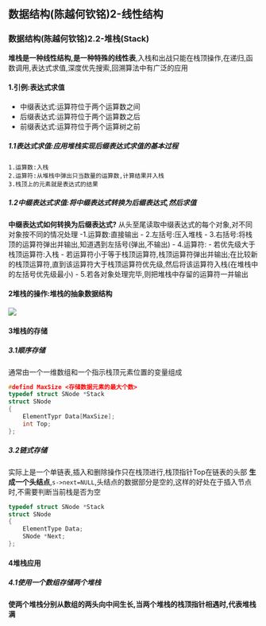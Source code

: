## 数据结构(陈越何钦铭)2-线性结构
### 数据结构(陈越何钦铭)2.2-堆栈(Stack)

**堆栈是一种线性结构,是一种特殊的线性表**,入栈和出战只能在栈顶操作,在递归,函数调用,表达式求值,深度优先搜索,回溯算法中有广泛的应用

#### 1.引例:表达式求值
- 中缀表达式:运算符位于两个运算数之间
- 后缀表达式:运算符位于两个运算数之后
- 前缀表达式:运算符位于两个运算树之前

##### 1.1表达式求值:应用堆栈实现后缀表达式求值的基本过程
	1.运算数:入栈
	2.运算符:从堆栈中弹出只当数量的运算数,计算结果并入栈
	3.栈顶上的元素就是表达式的结果
##### 1.2中缀表达式求值:将中缀表达式转换为后缀表达式,然后求值
**中缀表达式如何转换为后缀表达式?**
	从头至尾读取中缀表达式的每个对象,对不同对象按不同的情况处理
	-1.运算数:直接输出
    - 2.左括号:压入堆栈
    - 3.右括号:将栈顶的运算符弹出并输出,知道遇到左括号(弹出,不输出)
    - 4.运算符:
    	- 若优先级大于栈顶运算符:入栈
    	- 若运算符小于等于栈顶运算符,栈顶运算符弹出并输出;在比较新的栈顶运算符,直到该运算符大于栈顶运算符优先级,然后将该运算符入栈(在堆栈中的左括号优先级最小)
    - 5.若各对象处理完毕,则把堆栈中存留的运算符一并输出

#### 2堆栈的操作:堆栈的抽象数据结构
![](./img/StackADT.png)
#### 3堆栈的存储
##### 3.1顺序存储
通常由一个一维数组和一个指示栈顶元素位置的变量组成
```cpp
#defind MaxSize <存储数据元素的最大个数>
typedef struct SNode *Stack
struct SNode
{
	ElementTypr Data[MaxSize];
    int Top;
};
```
##### 3.2链式存储
实际上是一个单链表,插入和删除操作只在栈顶进行,栈顶指针Top在链表的头部
**生成一个头结点**,`s->next=NULL`,头结点的数据部分是空的,这样的好处在于插入节点时,不需要判断当前栈是否为空
```cpp
typedef struct SNode *Stack
struct SNode
{
	ElementType Data;
    SNode *Next; 
};
```
#### 4堆栈应用
##### 4.1使用一个数组存储两个堆栈
**使两个堆栈分别从数组的两头向中间生长,当两个堆栈的栈顶指针相遇时,代表堆栈满**